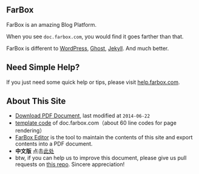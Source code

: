 ## FarBox
FarBox is an amazing Blog Platform.

When you see `doc.farbox.com`, you would find it goes  farther than that.

FarBox is different to [WordPress](https://wordpress.org/), [Ghost](https://ghost.org/), [Jekyll](http://jekyllrb.com/). And much better.


## Need Simple Help?

If you just need some quick help or tips, please visit [help.farbox.com](http://help.farbox.com/).


## About This Site
- [Download PDF Document](/docs/FarBoxAPI.pdf), last modified at `2014-06-22`
- [template code](https://github.com/BuildFarBox/doc.farbox.com) of doc.farbox.com（about 60 line codes for page rendering）
- [FarBox Editor](/service/download-editor) is the tool to maintain the contents of this site and export contents into a PDF document.
- **中文版** 点击[此处](/?lang=zh_cn)
- btw, if you can help us to improve this document, please give us pull requests on [this repo](https://github.com/BuildFarBox/FarBox-Doc). Sincere appreciation!



